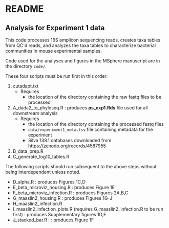 # README
## Analysis for Experiment 1 data

This code processes 16S amplicon sequencing reads, creates taxa tables from QC'd reads, and analyzes the taxa tables to characterize bacterial communities in mouse experimental samples.

Code used for the analyses and figures in the MSphere manuscript are in the directory `code/`. 

These four scripts must be run first in this order:

1. cutadapt.txt 
    - Requires 
        - the location of the directory containing the raw fastq files to be processed
2. A_dada2_to_phyloseq.R : produces **ps_exp1.Rds** file used for all downstream analysis
    - Requires 
        - the location of the directory containing the processed fastq files
        - `data/experiment1_meta.tsv` file containing metadata for the experiment
        - Silva 138.1 databases downloaded from https://zenodo.org/records/4587955      
3. B_data_prep.R
4. C_generate_log10_tables.R

The following scripts should run subsequent to the above steps without being interdependent unless noted.   

- D_alpha.R : produces Figures 1C,D
- E_beta_microviz_housing.R : produces Figure 1E
- F_beta_microviz_infection.R : produces Figures 2A,B,C
- G_maaslin2_housing.R : produces Figures 1G-J
- H_maaslin2_infection.R
- I_maaslin2_infection_plots.R (requires G_maaslin2_infection.R to be run first) : produces Supplementary figures 1D,E
- J_stacked_bar.R : : produces Figure 1F